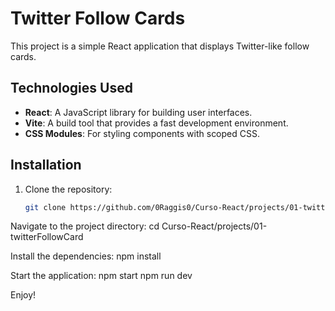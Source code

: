 # Twitter Follow Cards

This project is a simple React application that displays Twitter-like follow cards.

## Technologies Used

- **React**: A JavaScript library for building user interfaces.
- **Vite**: A build tool that provides a fast development environment.
- **CSS Modules**: For styling components with scoped CSS.

## Installation

1. Clone the repository:
   ```bash
   git clone https://github.com/0Raggis0/Curso-React/projects/01-twitterFollowCard


Navigate to the project directory:
cd Curso-React/projects/01-twitterFollowCard

Install the dependencies:
npm install

Start the application:
npm start
npm run dev


Enjoy! 
